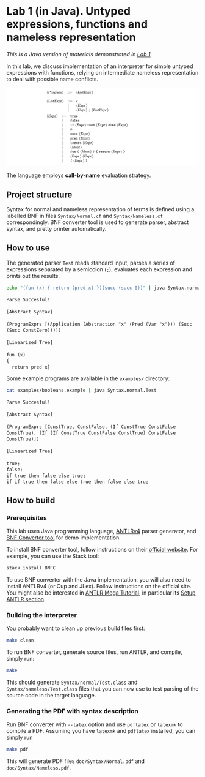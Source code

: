 # Lab 1 (in Java). Untyped expressions, functions and nameless representation

_This is a Java version of materials demonstrated in [Lab 1](../lab-01/)._

In this lab, we discuss implementation of an interpreter for simple untyped expressions with functions, relying on intermediate nameless representation to deal with possible name conflicts.

[![Description of the syntax.](images/normal-bnf.png)](doc/Syntax/Normal.pdf)

The language employs **call-by-name** evaluation strategy.

## Project structure

Syntax for normal and nameless representation of terms is defined using a labelled BNF in files `Syntax/Normal.cf` and `Syntax/Nameless.cf` correspondingly. BNF converter tool is used to generate parser, abstract syntax, and pretty printer automatically.

## How to use

The generated parser `Test` reads standard input, parses a series of expressions separated by a semicolon (`;`), evaluates each expression and prints out the results.

```sh
echo "(fun (x) { return (pred x) })(succ (succ 0))" | java Syntax.normal.Test
```
```
Parse Succesful!

[Abstract Syntax]

(ProgramExprs [(Application (Abstraction "x" (Pred (Var "x"))) (Succ (Succ ConstZero)))])

[Linearized Tree]

fun (x)
{
  return pred x}
```

Some example programs are available in the `examples/` directory:

```sh
cat examples/booleans.example | java Syntax.normal.Test
```

```
Parse Succesful!

[Abstract Syntax]

(ProgramExprs [ConstTrue, ConstFalse, (If ConstTrue ConstFalse ConstTrue), (If (If ConstTrue ConstFalse ConstTrue) ConstFalse ConstTrue)])

[Linearized Tree]

true;
false;
if true then false else true;
if if true then false else true then false else true
```

## How to build

### Prerequisites

This lab uses Java programming language, [ANTLRv4](https://www.antlr.org/download.html) parser generator, and [BNF Converter tool](http://bnfc.digitalgrammars.com) for demo implementation.

To install BNF converter tool, follow instructions on their [official website](http://bnfc.digitalgrammars.com). For example, you can use the Stack tool:

```sh
stack install BNFC
```

To use BNF converter with the Java implementation, you will also need to install ANTLRv4 (or Cup and JLex). Follow instructions on the official site. You might also be interested in [ANTLR Mega Tutorial](https://tomassetti.me/antlr-mega-tutorial/), in particular its [Setup ANTLR section](https://tomassetti.me/antlr-mega-tutorial/#chapter11).

### Building the interpreter

You probably want to clean up previous build files first:

```sh
make clean
```

To run BNF converter, generate source files, run ANTLR, and compile, simply run:

```sh
make
```

This should generate `Syntax/normal/Test.class` and `Syntax/nameless/Test.class` files that you can now use to test parsing of the source code in the target language.

### Generating the PDF with syntax description

Run BNF converter with `--latex` option and use `pdflatex` or `latexmk` to compile a PDF.
Assuming you have `latexmk` and `pdflatex` installed, you can simply run

```sh
make pdf
```

This will generate PDF files `doc/Syntax/Normal.pdf` and `doc/Syntax/Nameless.pdf`.
